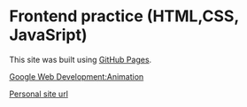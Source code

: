 # Frontend practice (HTML,CSS, JavaSript)

This site was built using [GitHub Pages](https://pages.github.com/).

[Google Web Development:Animation](https://developers.google.com/web/fundamentals/design-and-ux/animations/animating-between-views)

[Personal site url](https://inessagit.github.io/host-site/)